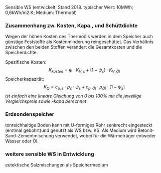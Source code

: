 Sensible WS (entwickelt; Stand 2018. typischer Wert: 10MWh; 0,6kWh/m2.K; Medium: Thermoöl)

### Zusammenhang zw. Kosten, Kapa., und Schüttdichte
Wegen der höhen Kosten des Thermoöls werden in dem Speicher auch günstige Feststoffe als Kostenminderung reingeschüttet. Das Verhältnis zwischen den beiden Stoffen verändert die Gesamtkosten und die Speicherdichte.

Spezifische Kosten: $$K_{kosten} = \psi \cdot K_{V,s} + (1-\psi_s) \cdot K_{V,Öl}$$
Speicherkapazität: $$K_Q = c_{p,s} \cdot \rho_s \cdot \psi_s + c_{p,Öl} \cdot \rho_{Öl} \cdot (1-\psi_s)$$
*ist einfach eine lineare Gleichung von 0 bis 100% mit die jeweilige Vergleichspreis sowie -kapa berechnet*

### Erdsondenspeicher
tonreichhaltige Boden kann mit U-formiges Rohr senkrecht eingesteckt (erstmal gebohrt)und genutzt als WS bzw. KS. Als Medium wird Betonit-Sand-Zementmischung verwendet, wobei für die Wärmeträger entweder Wasser oder Öl.

### weitere sensible WS in Entwicklung
eutektische Salzmischungen als Speichermedium